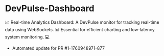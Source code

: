 # DevPulse-Dashboard
📈 Real-time Analytics Dashboard: A DevPulse monitor for tracking real-time data using WebSockets. 📊 Essential for efficient charting and low-latency system monitoring. 💻


- Automated update for PR #1-1760948971-877